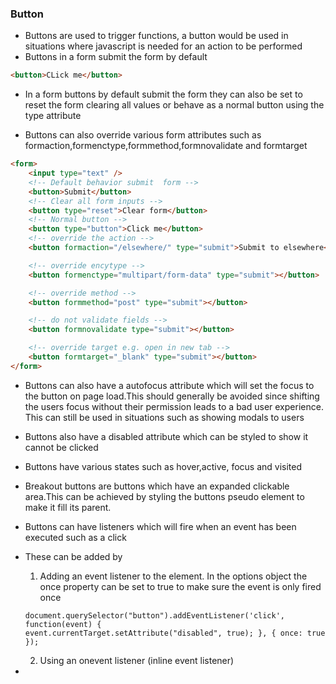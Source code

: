 ### Button

-  Buttons are used to trigger functions, a button would be used in situations where javascript is needed for an action to be performed
-  Buttons in a form submit the form by default

```html
<button>CLick me</button>
```

-  In a form buttons by default submit the form they can also be set to reset the form clearing all values or behave as a normal button using the type attribute

-  Buttons can also override various form attributes such as formaction,formenctype,formmethod,formnovalidate and formtarget

```html
<form>
	<input type="text" />
	<!-- Default behavior submit  form -->
	<button>Submit</button>
	<!-- Clear all form inputs -->
	<button type="reset">Clear form</button>
	<!-- Normal button -->
	<button type="button">Click me</button>
	<!-- override the action -->
	<button formaction="/elsewhere/" type="submit">Submit to elsewhere</button>

	<!-- override encytype -->
	<button formenctype="multipart/form-data" type="submit"></button>

	<!-- override method -->
	<button formmethod="post" type="submit"></button>

	<!-- do not validate fields -->
	<button formnovalidate type="submit"></button>

	<!-- override target e.g. open in new tab -->
	<button formtarget="_blank" type="submit"></button>
</form>
```

-  Buttons can also have a autofocus attribute which will set the focus to the button on page load.This should generally be avoided since shifting the users focus without their permission leads to a bad user experience. This can still be used in situations such as showing modals to users
-  Buttons also have a disabled attribute which can be styled to show it cannot be clicked
-  Buttons have various states such as hover,active, focus and visited
-  Breakout buttons are buttons which have an expanded clickable area.This can be achieved by styling the buttons pseudo element to make it fill its parent.
-  Buttons can have listeners which will fire when an event has been executed such as a click
-  These can be added by

   1. Adding an event listener to the element. In the options object the once property can be set to true to make sure the event is only fired once

   ```JS
   document.querySelector("button").addEventListener('click', function(event) {
   event.currentTarget.setAttribute("disabled", true); }, { once: true });
   ```

   2. Using an onevent listener (inline event listener)

-
